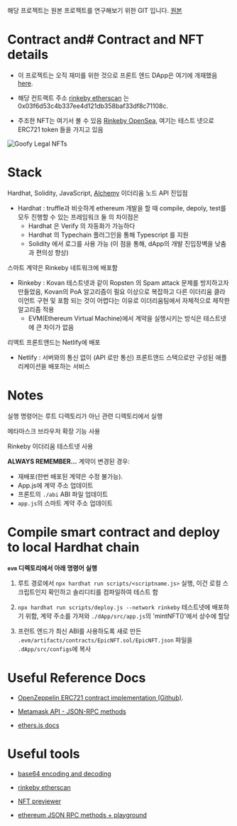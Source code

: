 해당 프로젝트는 원본 프로젝트를 연구해보기 위한 GIT 입니다.
[원본](https://github.com/zeuslawyer/nft-sol-react.git)

# Contract and# Contract and NFT details  

- 이 프로젝트는 오직 재미를 위한 것으로 프론트 엔드 DApp은 여기에 개재했음 [here](https://laughing-pike-52af82.netlify.app/).

- 해당 컨트랙트 주소 [rinkeby etherscan](https://rinkeby.etherscan.io/address/0x8839ffafbbe34a84ede832db33a1bcc708afba08) 는  0x03f6d53c4b337ee4d121db358baf33df8c71108c.

- 주조한 NFT는 여기서 볼 수 있음 [Rinkeby OpenSea](https://testnets.opensea.io/account), 여기는 테스트 넷으로 ERC721 token 들을 가지고 있음

![Goofy Legal NFTs](./opensea_screenshot.png)

# Stack

Hardhat, Solidity, JavaScript, [Alchemy](https://www.alchemy.com/) 이더리움 노드 API 진입점
- Hardhat : truffle과 비슷하게 ethereum 개발을 할 때 compile, depoly, test를 모두 진행할 수 있는 프레임워크
  둘 의 차이점은
  - Hardhat 은 Verify 의 자동화가 가능하다 
  - Hardhat 의 Typechain 플러그인을 통해 Typescript 를 지원
  - Solidity 에서 로그를 사용 가능 (이 점을 통해, dApp의 개발 진입장벽을 낮춤과 편의성 향상)

스마트 계약은 Rinkeby 네트워크에 배포함
- Rinkeby : Kovan 테스트넷과 같이 Ropsten 의 Spam attack 문제를 방지하고자 만들었음, Kovan의 PoA 알고리즘이 필요 이상으로 복잡하고 다른 이더리움 클라이언트 구현 및 포함 되는 것이 어렵다는 이유로 이더리움팀에서 자체적으로 제작한 알고리즘 적용
  - EVM(Ethereum Virtual Machine)에서 계약을 실행시키는 방식은 테스트넷에 큰 차이가 없음

리액트 프론트앤드는 Netlify에 배포
- Netlify : 서버와의 통신 없이 (API 로만 통신) 프론트앤드 스택으로만 구성된 애플리케이션을 배포하는 서비스

# Notes

실행 명령어는 루트 디렉토리가 아닌 관련 디렉토리에서 실행

메타마스크 브라우저 확장 기능 사용

Rinkeby 이더리움 테스트넷 사용

**ALWAYS REMEMBER...**
계약이 변경된 경우:

- 재배포(한번 배포된 계약은 수정 불가능).
- App.js에 계약 주소 업데이트
- 프론트의 `./abi` ABI 파일 업데이트
- `app.js`의 스마트 계약 주소 업데이트

# Compile smart contract and deploy to local Hardhat chain

**`evm` 디렉토리에서 아래 명령어 실행**

1. 루트 경로에서 `npx hardhat run scripts/<scriptname.js>` 실행, 이건 로컬 스크립트인지 확인하고 솔리디티를 컴파일하여 테스트 함

2. `npx hardhat run scripts/deploy.js --network rinkeby` 테스트넷에 배포하기 위함, 계약 주소를 가져와 `./dApp/src/app.js`의 'mintNFT()'에서 상수에 할당

3. 프런트 엔드가 최신 ABI를 사용하도록 새로 만든 `.evm/artifacts/contracts/EpicNFT.sol/EpicNFT.json` 파일을 `.dApp/src/configs`에 복사

# Useful Reference Docs

- [OpenZeppelin ERC721 contract implementation (Github)](https://github.com/OpenZeppelin/openzeppelin-contracts/blob/master/contracts/token/ERC721/ERC721.sol).

- [Metamask API - JSON-RPC methods](https://docs.metamask.io/guide/rpc-api.html#ethereum-json-rpc-methods)

- [ethers.js docs](https://docs.ethers.io/v5/api/signer/#signers)

# Useful tools

- [base64 encoding and decoding](https://www.utilities-online.info/base64)

- [rinkeby etherscan](https://rinkeby.etherscan.io/)

- [NFT previewer](https://nftpreview.0xdev.codes/)

- [ethereum JSON RPC methods + playground](https://playground.open-rpc.org/?schemaUrl=https://raw.githubusercontent.com/ethereum/eth1.0-apis/assembled-spec/openrpc.json&uiSchema%5BappBar%5D%5Bui:splitView%5D=true&uiSchema%5BappBar%5D%5Bui:input%5D=false&uiSchema%5BappBar%5D%5Bui:examplesDropdown%5D=false)
